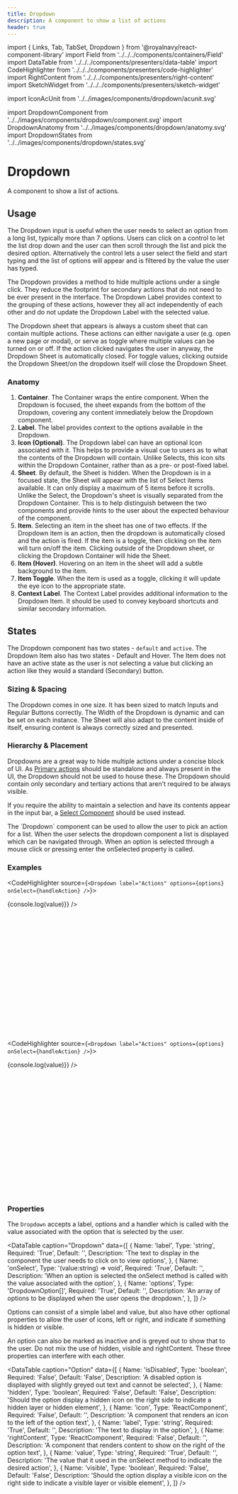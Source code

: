 ```yaml
---
title: Dropdown
description: A component to show a list of actions
header: true
---
```


import { Links, Tab, TabSet, Dropdown } from '@royalnavy/react-component-library'
import Field from '../../../components/containers/Field'
import DataTable from '../../../components/presenters/data-table'
import CodeHighlighter from '../../../components/presenters/code-highlighter'
import RightContent from '../../../components/presenters/right-content'
import SketchWidget from '../../../components/presenters/sketch-widget'

import IconAcUnit from '../../images/components/dropdown/acunit.svg'

import DropdownComponent from '../../images/components/dropdown/component.svg'
import DropdownAnatomy from '../../images/components/dropdown/anatomy.svg'
import DropdownStates from '../../images/components/dropdown/states.svg'

# Dropdown
A component to show a list of actions.
<DropdownComponent />

## Usage
The Dropdown input is useful when the user needs to select an option from a long list, typically more than 7 options. Users can click on a control to let the list drop down and the user can then scroll through the list and pick the desired option. Alternatively the control lets a user select the field and start typing and the list of options will appear and is filtered by the value the user has typed.

<TabSet>

<Tab title="Design">

<SketchWidget name="Dropdown" href="/standards-toolkit.sketch" /> 

The Dropdown provides a method to hide multiple actions under a single click. They reduce the footprint for secondary actions that do not need to be ever present in the interface. The Dropdown Label provides context to the grouping of these actions, however they all act independently of each other and do not update the Dropdown Label with the selected value.

The Dropdown sheet that appears is always a custom sheet that can contain multiple actions. These actions can either navigate a user (e.g. open a new page or modal), or serve as toggle where multiple values can be turned on or off. If the action clicked navigates the user in anyway, the Dropdown Sheet is automatically closed. For toggle values, clicking outside the Dropdown Sheet/on the dropdown itself will close the Dropdown Sheet.

### Anatomy

<DropdownAnatomy />

1. **Container**. The Container wraps the entire component. When the Dropdown is focused, the sheet expands from the bottom of the Dropdown, covering any content immediately below the Dropdown component.
2. **Label**. The label provides context to the options available in the Dropdown.
3. **Icon (Optional)**. The Dropdown label can have an optional Icon associated with it. This helps to provide a visual cue to users as to what the contents of the Dropdown will contain. Unlike Selects, this icon sits within the Dropdown Container, rather than as a pre- or post-fixed label.
4. **Sheet**. By default, the Sheet is hidden. When the Dropdown is in a focused state, the Sheet will appear with the list of Select items available. It can only display a maximum of 5 items before it scrolls. Unlike the Select, the Dropdown's sheet is visually separated from the Dropdown Container. This is to help distinguish between the two components and provide hints to the user about the expected behaviour of the component.
5. **Item**. Selecting an item in the sheet has one of two effects. If the Dropdown item is an action, then the dropdown is automatically closed and the action is fired. If the item is a toggle, then clicking on the item will turn on/off the item. Clicking outside of the Dropdown sheet, or clicking the Dropdown Container will hide the Sheet.
6. **Item (Hover)**. Hovering on an item in the sheet will add a subtle background to the item.
7. **Item Toggle**. When the item is used as a toggle, clicking it will update the eye icon to the appropriate state.
8. **Context Label**. The Context Label provides additional information to the Dropdown Item. It should be used to convey keyboard shortcuts and similar secondary information.

## States

<DropdownStates />

The Dropdown component has two states - `default` and `active`. The Dropdown Item also has two states - Default and Hover. The Item does not have an active state as the user is not selecting a value but clicking an action like they would a standard (Secondary) button.

### Sizing & Spacing
The Dropdown comes in one size. It has been sized to match Inputs and Regular Buttons correctly. The Width of the Dropdown is dynamic and can be set on each instance. The Sheet will also adapt to the content inside of itself, ensuring content is always correctly sized and presented. 

### Hierarchy & Placement

Dropdowns are a great way to hide multiple actions under a concise block of UI. As [Primary actions](/components/buttons) should be standalone and always present in the UI, the Dropdown should not be used to house these. The Dropdown should contain only secondary and tertiary actions that aren't required to be always visible.

If you require the ability to maintain a selection and have its contents appear in the input bar, a [Select Component](/components/forms/select/) should be used instead.


</Tab>

<Tab title="Develop">
The `Dropdown` component can be used to allow the user to pick an action for a list. When the user selects the dropdown component a list is displayed which can be navigated through. When an option is selected through a mouse click or pressing enter the onSelected property is called.

### Examples
<CodeHighlighter source={`<Dropdown label="Actions" options={options} onSelect={handleAction} />`}>
<div style="height: 300px">
<Dropdown 
  label="Actions" 
  options={[
    { value: 'chocolate', label: 'Chocolate', hidden: true },
    { value: 'chozbun', label: 'ChozoBun', visible: true },
    { value: 'melon', label: 'Melon', isDisabled: true },
    { value: 'strawberry', label: 'Strawberry' },
    { value: 'vanilla', label: 'Vanilla', rightContent: RightContent},
  ]} 
  onSelect={(value) => {console.log(value)}} 
/> 
</div>
</CodeHighlighter>

<CodeHighlighter source={`<Dropdown label="Actions" options={options} onSelect={handleAction} />`}>
<div style="height: 300px">
<Dropdown 
  label="Actions" 
  options={[
    { icon: IconAcUnit, value: 'chocolate', label: 'Chocolate', hidden: true },
    { icon: IconAcUnit, value: 'chozbun', label: 'ChozoBun', visible: true },
    { icon: IconAcUnit, value: 'melon', label: 'Melon', isDisabled: true },
    { icon: IconAcUnit, value: 'strawberry', label: 'Strawberry' },
    { icon: IconAcUnit, value: 'vanilla', label: 'Vanilla' },
  ]} 
  onSelect={(value) => {console.log(value)}} 
/> 
</div>
</CodeHighlighter>

### Properties
The `Dropdown` accepts a label, options and a handler which is called with the value associated with the option that is selected by the user.

<DataTable caption="Dropdown" data={[
  {
    Name: 'label',
    Type: 'string',
    Required: 'True',
    Default: '',
    Description: 'The text to display in the component the user needs to click on to view options',
  },
  {
    Name: 'onSelect',
    Type: '(value:string) => void',
    Required: 'True',
    Default: '',
    Description: 'When an option is selected the onSelect method is called with the value associated with the option',
  },
  {
    Name: 'options',
    Type: 'DropdownOption[]',
    Required: 'True',
    Default: '',
    Description: 'An array of options to be displayed when the user opens the dropdown.',
  },
]} />
<br />

Options can consist of a simple label and value, but also have other optional properties to allow
the user of icons, left or right, and indicate if something is hidden or visible.

An option can also be marked as inactive and is greyed out to show that to the user. Do not mix the use of hidden, visible and rightContent. These three properties can interfere with each other.

<DataTable caption="Option" data={[
  {
    Name: 'isDisabled',
    Type: 'boolean',
    Required: 'False',
    Default: 'False',
    Description: 'A disabled option is displayed with slightly greyed out text and cannot be selected',
  },
  {
    Name: 'hidden',
    Type: 'boolean',
    Required: 'False',
    Default: 'False',
    Description: 'Should the option display a hidden icon on the right side to indicate a hidden layer or hidden element',
  },
  {
    Name: 'icon',
    Type: 'ReactComponent',
    Required: 'False',
    Default: '',
    Description: 'A component that renders an icon to the left of the option text',
  },
  {
    Name: 'label',
    Type: 'string',
    Required: 'True',
    Default: '',
    Description: 'The text to display in the option',
  },
  {
    Name: 'rightContent',
    Type: 'ReactComponent',
    Required: 'False',
    Default: '',
    Description: 'A component that renders content to show on the right of the option text',
  },
  {
    Name: 'value',
    Type: 'string',
    Required: 'True',
    Default: '',
    Description: 'The value that it used in the onSelect method to indicate the desired action',
  },
  {
    Name: 'visible',
    Type: 'boolean',
    Required: 'False',
    Default: 'False',
    Description: 'Should the option display a visible icon on the right side to indicate a visible layer or visible element',
  },
]} />

</Tab>
</TabSet>
